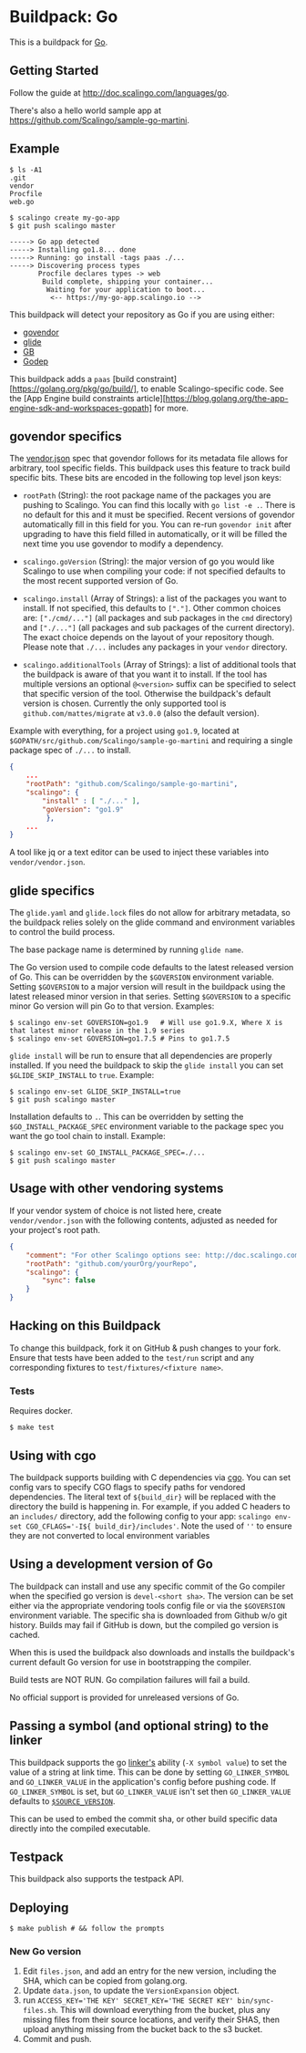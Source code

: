# Buildpack: Go

This is a buildpack for [Go][go].

## Getting Started

Follow the guide at <http://doc.scalingo.com/languages/go>.

There's also a hello world sample app at <https://github.com/Scalingo/sample-go-martini>.

## Example

```
$ ls -A1
.git
vendor
Procfile
web.go

$ scalingo create my-go-app
$ git push scalingo master
```

```
-----> Go app detected
-----> Installing go1.8... done
-----> Running: go install -tags paas ./...
-----> Discovering process types
       Procfile declares types -> web
        Build complete, shipping your container...
         Waiting for your application to boot...
          <-- https://my-go-app.scalingo.io -->
```

This buildpack will detect your repository as Go if you are using either:

- [govendor][govendor]
- [glide][glide]
- [GB][gb]
- [Godep][godep]

This buildpack adds a `paas` [build constraint][https://golang.org/pkg/go/build/], to enable
Scalingo-specific code. See the [App Engine build constraints
article][https://blog.golang.org/the-app-engine-sdk-and-workspaces-gopath] for more.

## govendor specifics

The [vendor.json][vendor.json] spec that govendor follows for its metadata
file allows for arbitrary, tool specific fields. This buildpack uses this
feature to track build specific bits. These bits are encoded in the following
top level json keys:

* `rootPath` (String): the root package name of the packages you are pushing to
  Scalingo. You can find this locally with `go list -e .`. There is no default for
  this and it must be specified. Recent versions of govendor automatically fill
  in this field for you. You can re-run `govendor init` after upgrading to have
  this field filled in automatically, or it will be filled the next time you use
   govendor to modify a dependency.

* `scalingo.goVersion` (String): the major version of go you would like Scalingo to
  use when compiling your code: if not specified defaults to the most recent
  supported version of Go.

* `scalingo.install` (Array of Strings): a list of the packages you want to install.
  If not specified, this defaults to `["."]`. Other common choices are:
  `["./cmd/..."]` (all packages and sub packages in the `cmd` directory) and
  `["./..."]` (all packages and sub packages of the current directory). The exact
   choice depends on the layout of your repository though. Please note that `./...`
   includes any packages in your `vendor` directory.

* `scalingo.additionalTools` (Array of Strings): a list of additional tools that
  the buildpack is aware of that you want it to install. If the tool has
  multiple versions an optional `@<version>` suffix can be specified to select
  that specific version of the tool. Otherwise the buildpack's default version
  is chosen. Currently the only supported tool is `github.com/mattes/migrate` at
  `v3.0.0` (also the default version).

Example with everything, for a project using `go1.9`, located at
`$GOPATH/src/github.com/Scalingo/sample-go-martini` and requiring a single package
spec of `./...` to install.

```json
{
    ...
    "rootPath": "github.com/Scalingo/sample-go-martini",
    "scalingo": {
        "install" : [ "./..." ],
        "goVersion": "go1.9"
         },
    ...
}
```

A tool like jq or a text editor can be used to inject these variables into
`vendor/vendor.json`.

## glide specifics

The `glide.yaml` and `glide.lock` files do not allow for arbitrary metadata, so
the buildpack relies solely on the glide command and environment variables to
control the build process.

The base package name is determined by running `glide name`.

The Go version used to compile code defaults to the latest released version of Go.
This can be overridden by the `$GOVERSION` environment variable. Setting
`$GOVERSION` to a major version will result in the buildpack using the
latest released minor version in that series. Setting `$GOVERSION` to a specific
minor Go version will pin Go to that version. Examples:

```console
$ scalingo env-set GOVERSION=go1.9   # Will use go1.9.X, Where X is that latest minor release in the 1.9 series
$ scalingo env-set GOVERSION=go1.7.5 # Pins to go1.7.5
```

`glide install` will be run to ensure that all dependencies are properly
installed. If you need the buildpack to skip the `glide install` you can set
`$GLIDE_SKIP_INSTALL` to `true`. Example:

```console
$ scalingo env-set GLIDE_SKIP_INSTALL=true
$ git push scalingo master
```

Installation defaults to `.`. This can be overridden by setting the
`$GO_INSTALL_PACKAGE_SPEC` environment variable to the package spec you want the
go tool chain to install. Example:

```console
$ scalingo env-set GO_INSTALL_PACKAGE_SPEC=./...
$ git push scalingo master
```

## Usage with other vendoring systems

If your vendor system of choice is not listed here, create `vendor/vendor.json`
with the following contents, adjusted as needed for your project's root path.

```json
{
    "comment": "For other Scalingo options see: http://doc.scalingo.com/languages/go",
    "rootPath": "github.com/yourOrg/yourRepo",
    "scalingo": {
        "sync": false
    }
}
```

## Hacking on this Buildpack

To change this buildpack, fork it on GitHub & push changes to your fork. Ensure
that tests have been added to the `test/run` script and any corresponding fixtures to
`test/fixtures/<fixture name>`.

### Tests

Requires docker.

```console
$ make test
```

## Using with cgo

The buildpack supports building with C dependencies via [cgo][cgo]. You can set
config vars to specify CGO flags to specify paths for vendored dependencies. The
literal text of `${build_dir}` will be replaced with the directory the build is
happening in. For example, if you added C headers to an `includes/` directory,
add the following config to your app: `scalingo env-set CGO_CFLAGS='-I${
build_dir}/includes'`. Note the used of `''` to ensure they are not converted to
local environment variables

## Using a development version of Go

The buildpack can install and use any specific commit of the Go compiler when
the specified go version is `devel-<short sha>`. The version can be set either
via the appropriate vendoring tools config file or via the `$GOVERSION`
environment variable. The specific sha is downloaded from Github w/o git
history. Builds may fail if GitHub is down, but the compiled go version is
cached.

When this is used the buildpack also downloads and installs the buildpack's
current default Go version for use in bootstrapping the compiler.

Build tests are NOT RUN. Go compilation failures will fail a build.

No official support is provided for unreleased versions of Go.

## Passing a symbol (and optional string) to the linker

This buildpack supports the go [linker's][go-linker] ability (`-X symbol value`)
to set the value of a string at link time. This can be done by setting
`GO_LINKER_SYMBOL` and `GO_LINKER_VALUE` in the application's config before
pushing code. If `GO_LINKER_SYMBOL` is set, but `GO_LINKER_VALUE` isn't set then
`GO_LINKER_VALUE` defaults to [`$SOURCE_VERSION`][source-version].

This can be used to embed the commit sha, or other build specific data directly
into the compiled executable.

## Testpack

This buildpack also supports the testpack API.


## Deploying

```console
$ make publish # && follow the prompts
```

### New Go version

1. Edit `files.json`, and add an entry for the new version, including the SHA,
   which can be copied from golang.org.
1. Update `data.json`, to update the `VersionExpansion` object.
1. run `ACCESS_KEY='THE KEY' SECRET_KEY='THE SECRET KEY' bin/sync-files.sh`.
   This will download everything from the bucket, plus any missing files from
   their source locations, and verify their SHAS, then upload anything missing
   from the bucket back to the s3 bucket.
1. Commit and push.

[go]: http://golang.org/
[buildpack]: http://doc.scalingo.com/buildpacks/
[go-linker]: https://golang.org/cmd/ld/
[godep]: https://github.com/tools/godep
[govendor]: https://github.com/kardianos/govendor
[gb]: https://getgb.io/
[quickstart]: http://doc.scalingo.com/languages/go/
[build-constraint]: http://golang.org/pkg/go/build/
[app-engine-build-constraints]: http://blog.golang.org/2013/01/the-app-engine-sdk-and-workspaces-gopath.html
[source-version]: http://doc.scalingo.com/app/build-environment
[cgo]: http://golang.org/cmd/cgo/
[vendor.json]: https://github.com/kardianos/vendor-spec
[gopgsqldriver]: https://github.com/jbarham/gopgsqldriver
[glide]: https://github.com/Masterminds/glide
